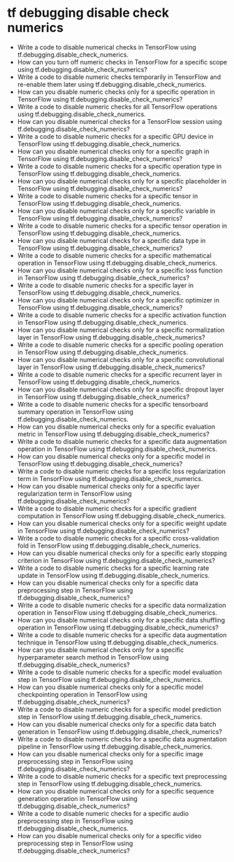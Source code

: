 # tf debugging disable check numerics

- Write a code to disable numerical checks in TensorFlow using tf.debugging.disable_check_numerics.
- How can you turn off numeric checks in TensorFlow for a specific scope using tf.debugging.disable_check_numerics?
- Write a code to disable numeric checks temporarily in TensorFlow and re-enable them later using tf.debugging.disable_check_numerics.
- How can you disable numeric checks only for a specific operation in TensorFlow using tf.debugging.disable_check_numerics?
- Write a code to disable numeric checks for all TensorFlow operations using tf.debugging.disable_check_numerics.
- How can you disable numerical checks for a TensorFlow session using tf.debugging.disable_check_numerics?
- Write a code to disable numeric checks for a specific GPU device in TensorFlow using tf.debugging.disable_check_numerics.
- How can you disable numerical checks only for a specific graph in TensorFlow using tf.debugging.disable_check_numerics?
- Write a code to disable numeric checks for a specific operation type in TensorFlow using tf.debugging.disable_check_numerics.
- How can you disable numerical checks only for a specific placeholder in TensorFlow using tf.debugging.disable_check_numerics?
- Write a code to disable numeric checks for a specific tensor in TensorFlow using tf.debugging.disable_check_numerics.
- How can you disable numerical checks only for a specific variable in TensorFlow using tf.debugging.disable_check_numerics?
- Write a code to disable numeric checks for a specific tensor operation in TensorFlow using tf.debugging.disable_check_numerics.
- How can you disable numerical checks for a specific data type in TensorFlow using tf.debugging.disable_check_numerics?
- Write a code to disable numeric checks for a specific mathematical operation in TensorFlow using tf.debugging.disable_check_numerics.
- How can you disable numerical checks only for a specific loss function in TensorFlow using tf.debugging.disable_check_numerics?
- Write a code to disable numeric checks for a specific layer in TensorFlow using tf.debugging.disable_check_numerics.
- How can you disable numerical checks only for a specific optimizer in TensorFlow using tf.debugging.disable_check_numerics?
- Write a code to disable numeric checks for a specific activation function in TensorFlow using tf.debugging.disable_check_numerics.
- How can you disable numerical checks only for a specific normalization layer in TensorFlow using tf.debugging.disable_check_numerics?
- Write a code to disable numeric checks for a specific pooling operation in TensorFlow using tf.debugging.disable_check_numerics.
- How can you disable numerical checks only for a specific convolutional layer in TensorFlow using tf.debugging.disable_check_numerics?
- Write a code to disable numeric checks for a specific recurrent layer in TensorFlow using tf.debugging.disable_check_numerics.
- How can you disable numerical checks only for a specific dropout layer in TensorFlow using tf.debugging.disable_check_numerics?
- Write a code to disable numeric checks for a specific tensorboard summary operation in TensorFlow using tf.debugging.disable_check_numerics.
- How can you disable numerical checks only for a specific evaluation metric in TensorFlow using tf.debugging.disable_check_numerics?
- Write a code to disable numeric checks for a specific data augmentation operation in TensorFlow using tf.debugging.disable_check_numerics.
- How can you disable numerical checks only for a specific model in TensorFlow using tf.debugging.disable_check_numerics?
- Write a code to disable numeric checks for a specific loss regularization term in TensorFlow using tf.debugging.disable_check_numerics.
- How can you disable numerical checks only for a specific layer regularization term in TensorFlow using tf.debugging.disable_check_numerics?
- Write a code to disable numeric checks for a specific gradient computation in TensorFlow using tf.debugging.disable_check_numerics.
- How can you disable numerical checks only for a specific weight update in TensorFlow using tf.debugging.disable_check_numerics?
- Write a code to disable numeric checks for a specific cross-validation fold in TensorFlow using tf.debugging.disable_check_numerics.
- How can you disable numerical checks only for a specific early stopping criterion in TensorFlow using tf.debugging.disable_check_numerics?
- Write a code to disable numeric checks for a specific learning rate update in TensorFlow using tf.debugging.disable_check_numerics.
- How can you disable numerical checks only for a specific data preprocessing step in TensorFlow using tf.debugging.disable_check_numerics?
- Write a code to disable numeric checks for a specific data normalization operation in TensorFlow using tf.debugging.disable_check_numerics.
- How can you disable numerical checks only for a specific data shuffling operation in TensorFlow using tf.debugging.disable_check_numerics?
- Write a code to disable numeric checks for a specific data augmentation technique in TensorFlow using tf.debugging.disable_check_numerics.
- How can you disable numerical checks only for a specific hyperparameter search method in TensorFlow using tf.debugging.disable_check_numerics?
- Write a code to disable numeric checks for a specific model evaluation step in TensorFlow using tf.debugging.disable_check_numerics.
- How can you disable numerical checks only for a specific model checkpointing operation in TensorFlow using tf.debugging.disable_check_numerics?
- Write a code to disable numeric checks for a specific model prediction step in TensorFlow using tf.debugging.disable_check_numerics.
- How can you disable numerical checks only for a specific data batch generation in TensorFlow using tf.debugging.disable_check_numerics?
- Write a code to disable numeric checks for a specific data augmentation pipeline in TensorFlow using tf.debugging.disable_check_numerics.
- How can you disable numerical checks only for a specific image preprocessing step in TensorFlow using tf.debugging.disable_check_numerics?
- Write a code to disable numeric checks for a specific text preprocessing step in TensorFlow using tf.debugging.disable_check_numerics.
- How can you disable numerical checks only for a specific sequence generation operation in TensorFlow using tf.debugging.disable_check_numerics?
- Write a code to disable numeric checks for a specific audio preprocessing step in TensorFlow using tf.debugging.disable_check_numerics.
- How can you disable numerical checks only for a specific video preprocessing step in TensorFlow using tf.debugging.disable_check_numerics?